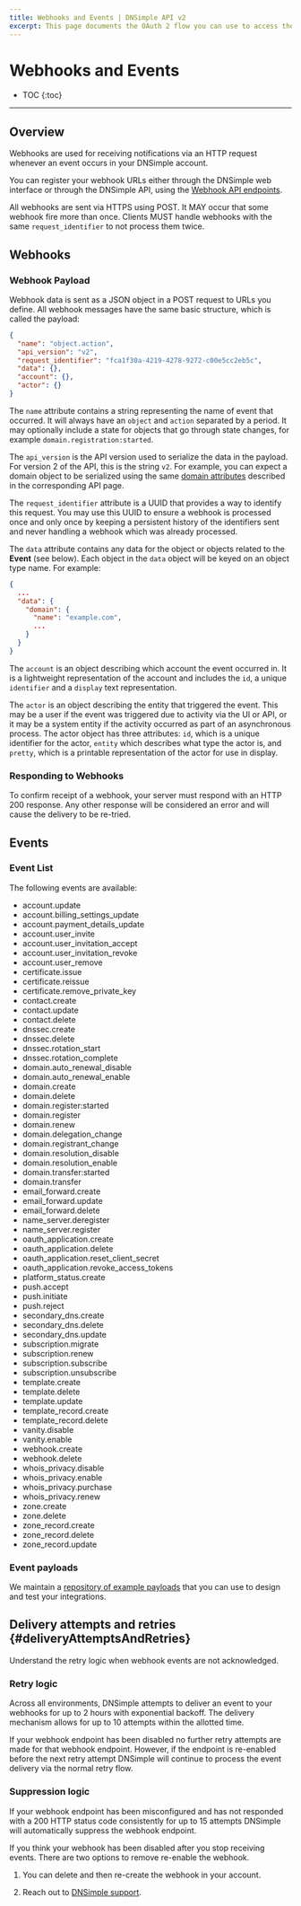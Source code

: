 ```yaml
---
title: Webhooks and Events | DNSimple API v2
excerpt: This page documents the OAuth 2 flow you can use to access the DNSimple API.
---
```


# Webhooks and Events

* TOC
{:toc}

---

## Overview

Webhooks are used for receiving notifications via an HTTP request whenever an event occurs in your DNSimple account.

You can register your webhook URLs either through the DNSimple web interface or through the DNSimple API, using the [Webhook API endpoints](/v2/webhooks/).

All webhooks are sent via HTTPS using POST. It MAY occur that some webhook fire more than once. Clients MUST handle webhooks with the same `request_identifier` to not process them twice.


## Webhooks

### Webhook Payload

Webhook data is sent as a JSON object in a POST request to URLs you define. All webhook messages have the same basic structure, which is called the payload:

~~~json
{
  "name": "object.action",
  "api_version": "v2",
  "request_identifier": "fca1f30a-4219-4278-9272-c00e5cc2eb5c",
  "data": {},
  "account": {},
  "actor": {}
}
~~~

The `name` attribute contains a string representing the name of event that occurred. It will always have an `object` and `action` separated by a period. It may optionally include a state for objects that go through state changes, for example `domain.registration:started`.

The `api_version` is the API version used to serialize the data in the payload. For version 2 of the API, this is the string `v2`. For example, you can expect a domain object to be serialized using the same [domain attributes](/v2/domains/#domain-attributes) described in the corresponding API page.

The `request_identifier` attribute is a UUID that provides a way to identify this request. You may use this UUID to ensure a webhook is processed once and only once by keeping a persistent history of the identifiers sent and never handling a webhook which was already processed.

The `data` attribute contains any data for the object or objects related to the **Event** (see below). Each object in the `data` object will be keyed on an object type name. For example:

~~~json
{
  ...
  "data": {
    "domain": {
      "name": "example.com",
      ...
    }
  }
}
~~~

The `account` is an object describing which account the event occurred in. It is a lightweight representation of the account and includes the `id`, a unique `identifier` and a `display` text representation.

The `actor` is an object describing the entity that triggered the event. This may be a user if the event was triggered due to activity via the UI or API, or it may be a system entity if the activity occurred as part of an asynchronous process. The actor object has three attributes: `id`, which is a unique identifier for the actor, `entity` which describes what type the actor is, and `pretty`, which is a printable representation of the actor for use in display.

### Responding to Webhooks

To confirm receipt of a webhook, your server must respond with an HTTP 200 response. Any other response will be considered an error and will cause the delivery to be re-tried.

## Events

### Event List

The following events are available:

- account.update
- account.billing\_settings\_update
- account.payment\_details\_update
- account.user\_invite
- account.user\_invitation\_accept
- account.user\_invitation\_revoke
- account.user\_remove
- certificate.issue
- certificate.reissue
- certificate.remove\_private\_key
- contact.create
- contact.update
- contact.delete
- dnssec.create
- dnssec.delete
- dnssec.rotation\_start
- dnssec.rotation\_complete
- domain.auto\_renewal\_disable
- domain.auto\_renewal\_enable
- domain.create
- domain.delete
- domain.register:started
- domain.register
- domain.renew
- domain.delegation\_change
- domain.registrant\_change
- domain.resolution\_disable
- domain.resolution\_enable
- domain.transfer:started
- domain.transfer
- email\_forward.create
- email\_forward.update
- email\_forward.delete
- name\_server.deregister
- name\_server.register
- oauth\_application.create
- oauth\_application.delete
- oauth\_application.reset\_client\_secret
- oauth\_application.revoke\_access\_tokens
- platform\_status.create
- push.accept
- push.initiate
- push.reject
- secondary\_dns.create
- secondary\_dns.delete
- secondary\_dns.update
- subscription.migrate
- subscription.renew
- subscription.subscribe
- subscription.unsubscribe
- template.create
- template.delete
- template.update
- template\_record.create
- template\_record.delete
- vanity.disable
- vanity.enable
- webhook.create
- webhook.delete
- whois\_privacy.disable
- whois\_privacy.enable
- whois\_privacy.purchase
- whois\_privacy.renew
- zone.create
- zone.delete
- zone\_record.create
- zone\_record.delete
- zone\_record.update

### Event payloads

We maintain a [repository of example payloads](https://github.com/dnsimple/dnsimple-developer/tree/master/fixtures/v2/webhooks) that you can use to design and test your integrations.

## Delivery attempts and retries {#deliveryAttemptsAndRetries}

Understand the retry logic when webhook events are not acknowledged.

### Retry logic

Across all environments, DNSimple attempts to deliver an event to your webhooks for up to 2 hours with exponential backoff. The delivery mechanism allows for up to 10 attempts within the allotted time.

If your webhook endpoint has been disabled no further retry attempts are made for that webhook endpoint. However, if the endpoint is re-enabled before the next retry attempt DNSimple will continue to process the event delivery via the normal retry flow.

### Suppression logic

If your webhook endpoint has been misconfigured and has not responded with a 200 HTTP status code consistently for up to 15 attempts DNSimple will automatically suppress the webhook endpoint.

<note>
If you think your webhook has been disabled after you stop receiving events. There are two options to remove re-enable the webhook.

1. You can delete and then re-create the webhook in your account.

2. Reach out to [DNSimple support](https://dnsimple.com/contact).
</note>
